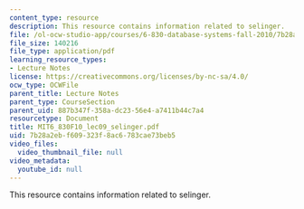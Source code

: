 ```yaml
---
content_type: resource
description: This resource contains information related to selinger.
file: /ol-ocw-studio-app/courses/6-830-database-systems-fall-2010/7b28a2ebf609323f8ac6783cae73beb5_MIT6_830F10_lec09_selinger.pdf
file_size: 140216
file_type: application/pdf
learning_resource_types:
- Lecture Notes
license: https://creativecommons.org/licenses/by-nc-sa/4.0/
ocw_type: OCWFile
parent_title: Lecture Notes
parent_type: CourseSection
parent_uid: 887b347f-358a-dc23-56e4-a7411b44c7a4
resourcetype: Document
title: MIT6_830F10_lec09_selinger.pdf
uid: 7b28a2eb-f609-323f-8ac6-783cae73beb5
video_files:
  video_thumbnail_file: null
video_metadata:
  youtube_id: null
---
```

This resource contains information related to selinger.